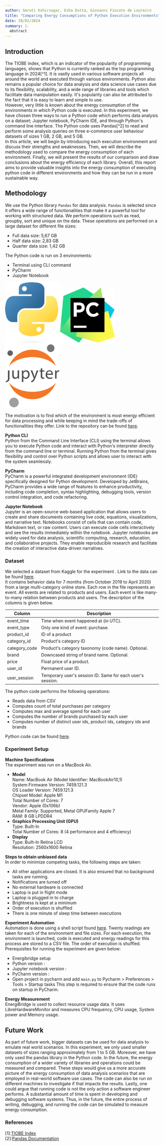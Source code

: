 ```yaml
---
author: Smruti Kshirsagar, Esha Dutta, Giovanni Fincato de Loureiro
title: "Comparing Energy Consumptions of Python Execution Environments"
date: 28/02/2024
summary: |-
  abstract 
---
```


## Introduction
The TIOBE index, which is an indicator of the popularity of programming languages, shows that Python is currently ranked as the top programming language in 2024[^1]. It is vastly used in various software projects all around the world and executed through various environments. Python also remains a popular choice for data analysis and data science use cases due to its flexibility, scalability, and a wide range of libraries and tools which facilitate data manipulation easily. It's popularity can also be attributed to the fact that it is easy to learn and simple to use. \
However, very little is known about the energy consumption of the environments in which Python code is executed. In this experiment, we have chosen three ways to run a Python code which performs data analysis on a dataset; Jupyter notebook, PyCharm IDE, and through Python's command line interface. The Python code uses Pandas[^2] to read and perform some analysis queries on three e-commerce user behaviour datasets of sizes 1 GB, 2 GB, and 5 GB. \
In this article, we will begin by introducing each execution environment and discuss their strengths and weaknesses. Then, we will describe the methodology used to compare the energy consumption of each environment. Finally, we will present the results of our comparison and draw conclusions about the energy efficiency of each library. Overall, this report aims to provide valuable insights into the energy consumption of executing python code in different environments and how they can be run in a more sustainable way.

## Methodology

We use the Python library ```Pandas``` for data analysis. ```Pandas``` is selected since it offers a wide range of functionalities that make it a powerful tool for working with structured data. We perform operations such as read, groupby, sort and unique on the data. These operations are performed on a large dataset for different file sizes: 
* Full data size: 5,67 GB
* Half data size: 2,83 GB
* Quarter data size: 1,42 GB
 
The Python code is run on 3 environments:
* Terminal using CLI command
* PyCharm
* Jupyter Notebook

<img src="../img/p1_measuring_software/g7_python_environments/python_logo.png" alt="Python Logo" width="180"/><img src="../img/p1_measuring_software/g7_python_environments/pycharm_logo.png" alt="Pycharm Logo" width="180"/><img src="../img/p1_measuring_software/g7_python_environments/jupyter_logo.png" alt="Jupyter Logo" width="180"/>


The motivation is to find which of the environment is most energy efficient for data processing and while keeping in mind the trade-offs of functionalities they offer. Link to the repository can be found [here](<insert github link> "code_repository").

**Python CLI** \
Python from the Command Line Interface (CLI) using the terminal allows you to execute Python code and interact with Python's interpreter directly from the command line or terminal. Running Python from the terminal gives flexibility and control over Python scripts and allows user to interact with the system seamlessly.

**PyCharm** \
PyCharm is a powerful integrated development environment (IDE) specifically designed for Python development. Developed by JetBrains, PyCharm provides a wide range of features to enhance productivity, including code completion, syntax highlighting, debugging tools, version control integration, and code refactoring.

**Jupyter Notebook** \
Jupyter is an open-source web-based application that allows users to create and share documents containing live code, equations, visualizations, and narrative text. Notebooks consist of cells that can contain code, Markdown text, or raw content. Users can execute code cells interactively and see the results immediately within the notebook. Jupyter notebooks are widely used for data analysis, scientific computing, research, education, and collaborative projects. They enable reproducible research and facilitate the creation of interactive data-driven narratives.

### Dataset
We selected a dataset from Kaggle for the experiment . Link to the data can be found [here](https://www.kaggle.com/datasets/mkechinov/ecommerce-behavior-data-from-multi-category-store/data "Kaggle Dataset"). \
It contains behavior data for 7 months (from October 2019 to April 2020) from a large multi-category online store. Each row in the file represents an event. All events are related to products and users. Each event is like many-to-many relation between products and users. The description of the columns is given below.


| Column        | Description                                                |
|---------------|------------------------------------------------------------|
| event_time    | Time when event happened at (in UTC).                      |
| event_type    | Only one kind of event: purchase.                          |
| product_id    | ID of a product                                            |
| category_id   | Product's category ID                                      |
| category_code | Product's category taxonomy (code name). Optional.         |
| brand         | Downcased string of brand name. Optional.                  |
| price         | Float price of a product.                                  |
| user_id       | Permanent user ID.                                         |
| user_session  | Temporary user's session ID. Same for each user's session. |

The python code performs the following operations:
* Reads data from CSV
* Computes count of total purchases per category
* Computes max and average spend for each user
* Computes the number of brands purchased by each user
* Computes number of distinct user ids, product ids, category ids and brands

Python code can be found [here](<insert github link> "main.py").

### Experiment Setup 
**Machine Specifications** \
The experiment was run on a MacBook Air. 

* **Model**  \
Name: MacBook Air (Model Identifier: MacBookAir10,1) \
System Firmware Version: 7459.121.3 \
OS Loader Version: 7459.121.3 \
Chipset Model: Apple M1 \
Total Number of Cores: 7 \
Vendor: Apple (0x106b) \
Metal Family: Supported, Metal GPUFamily Apple 7 \
RAM: 8 GB LPDDR4 
* **Graphics Processing Unit (GPU)** \
Type: Built-In \
Total Number of Cores: 8 (4 performance and 4 efficiency) 
* **Display** \
Type: Built-In Retina LCD \
Resolution: 2560x1600 Retina  

**Steps to obtain unbiased data** \
In order to minimize competing tasks, the following steps are taken:
* All other applications are closed. It is also ensured that no background tasks are running.
* Notifications are turned off
* No external hardware is connected
* Laptop is put in flight mode
* Laptop is plugged in to charge
* Brightness is kept at a minimum
* Order of execution is shuffled
* There is one minute of sleep time between executions

**Experiment Automation** \
Automation is done using a shell script found [here](<insert github link> "exec.sh"). Twenty readings are taken for each of the environment and file sizes. For each execution, the environment is launched, code is executed and energy readings for this process are stored to a CSV file. The order of execution is shuffled. Prerequisites for running the experiment are given below:
* Energibridge setup
* Python version : 
* Jupyter notebook version : 
* PyCharm version : 
* Open project in pycharm and add ```main.py``` to Pycharm > Preferences > Tools > Startup tasks
This step is required to ensure that the code runs on startup in PyCharm.

**Energy Measurement** \
EnergiBridge is used to collect resource usage data. It uses LibreHardwareMonitor and measures CPU frequency, CPU usage, System power and Memory usage.

## Future Work
As part of future work, bigger datasets can be used for data analysis to emulate real world scenarios. In this experiment, we only used smaller datasets of sizes ranging approximately from 1 to 5 GB. Moreover, we have only used the pandas library in the Python code. In the future, the energy consumption of a wider variety of libraries and operations could be measured and compared. These steps would give us a more accurate picture of the energy consumption of data analysis scenarios that are employed in real-world software use cases. The code can also be run on different machines to investigate if that impacts the results. Lastly, one could argue that running code is not the only action a software engineer performs. A substantial amount of time is spent in developing and debugging software systems. Thus, in the future, the entire process of writing, debugging, and running the code can be simulated to measure energy consumption.

### References
[1]:[TIOBE Index](https://www.tiobe.com/tiobe-index/) \
[2]:[Pandas Documentation](https://pandas.pydata.org/docs/)